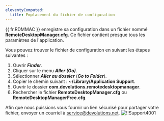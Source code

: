 ```yaml
---
eleventyComputed:
  title: Emplacement du fichier de configuration
---
```

{{ fr.RDMMAC }} enregistre sa configuration dans un fichier nommé **RemoteDesktopManager.cfg**. Ce fichier contient presque tous les paramètres de l'application.

Vous pouvez trouver le fichier de configuration en suivant les étapes suivantes :

1. Ouvrir ***Finder***.
1. Cliquer sur le menu ***Aller (Go)***.
1. Sélectionner ***Aller au dossier*** (***Go to Folder***).
1. Copier le chemin suivant : **~/Library/Application Support**.
1. Ouvrir le dossier **com.devolutions.remotedesktopmanager**.
1. Rechercher le fichier **RemoteDesktopManager.cfg** ou **RemoteDesktopManagerFree.cfg**.

Afin que nous puissions vous fournir un lien sécurisé pour partager votre fichier, envoyer un courriel à [service@devolutions.net](mailto:service@devolutions.net).
![!!Support4001](https://cdnweb.devolutions.net/docs/fr/rdm/mac/Support4001.png)
